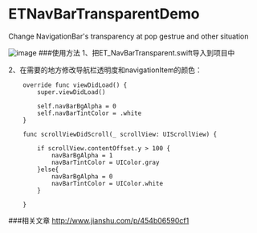 # ETNavBarTransparentDemo
Change NavigationBar's transparency at pop gestrue and other situation

![image](https://github.com/EnderTan/ETNavBarTransparentDemo/blob/master/navDemo.gif)
###使用方法
1、把ET_NavBarTransparent.swift导入到项目中

2、在需要的地方修改导航栏透明度和navigationItem的颜色：
```
    override func viewDidLoad() {
        super.viewDidLoad()
        
        self.navBarBgAlpha = 0
        self.navBarTintColor = .white
    }
    
    func scrollViewDidScroll(_ scrollView: UIScrollView) {
        
        if scrollView.contentOffset.y > 100 {
            navBarBgAlpha = 1
            navBarTintColor = UIColor.gray
        }else{
            navBarBgAlpha = 0
            navBarTintColor = UIColor.white
        }
        
    }
```
###相关文章
http://www.jianshu.com/p/454b06590cf1
